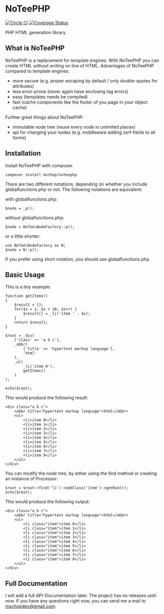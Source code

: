 # NoTeePHP

[![Circle CI](https://circleci.com/gh/mschop/NoTeePHP/tree/master.svg?style=svg)](https://circleci.com/gh/mschop/NoTeePHP/tree/master)
[![Coverage Status](https://coveralls.io/repos/github/mschop/NoTeePHP/badge.svg?branch=master)](https://coveralls.io/github/mschop/NoTeePHP?branch=master)

PHP HTML generation library.

## What is NoTeePHP

NoTeePHP is a replacement for template engines. With NoTeePHP you can create HTML without writing on line of HTML.
Advantages of NoTeePHP compared to template engines:

- more secure (e.g. proper escaping by default / only double-quotes for attributes)
- less error-prone (never again have enclosing tag errors)
- easy (templates needs be compiled)
- fast (cache components like the footer of you page in your object cache)

Further great things about NoTeePHP:

- immutable node tree (reuse every node in unlimited places)
- api for changing your nodes (e.g. middleware adding xsrf-fields to all forms)

## Installation

Install NoTeePHP with composer.

```
composer install mschop/noteephp
```

There are two different notations, depending on whether you include globalfunctions.php or not.
The following notations are equivalent:

with globalfunctions.php:

```
$node = _p();
```

without globalfunctions.php:

```
$node = NoTee\NodeFactory::p();
```

or a little shorter:


    use NoTee\NodeFactory as N;
    $node = N::p();


If you prefer using short notation, you should use globalfunctions.php.

## Basic Usage

This is a tiny example:

    function getItems()
    {
        $result = [];
        for($x = 1; $x < 10; $x++) {
            $result[] = _li('item ' . $x);
        }
        return $result;
    }
    
    $root = _div(
        ['class' => 'a b c'],
        _abbr(
            ['title' => 'hypertext markup language'],
            'html'
        ),
        _ul(
            _li('item 0'),
            getItems()
        )
    );
    
    echo($root);

This would produce the following result:

    <div class="a b c">
        <abbr title="hypertext markup language">html</abbr>
        <ul>
            <li>item 0</li>
            <li>item 1</li>
            <li>item 2</li>
            <li>item 3</li>
            <li>item 4</li>
            <li>item 5</li>
            <li>item 6</li>
            <li>item 7</li>
            <li>item 8</li>
        </ul>
    </div>

You can modify the node tree, by either using the find method or creating an instance of Processor:

    $root = $root->find('li')->addClass('item')->getRoot();
    echo($root);
   
This would produce the following output:

    <div class="a b c">
        <abbr title="hypertext markup language">html</abbr>
        <ul>
            <li class="item">item 0</li>
            <li class="item">item 1</li>
            <li class="item">item 2</li>
            <li class="item">item 3</li>
            <li class="item">item 4</li>
            <li class="item">item 5</li>
            <li class="item">item 6</li>
            <li class="item">item 7</li>
            <li class="item">item 8</li>
        </ul>
    </div>


## Full Documentation

I will add a full API-Documentation later. The project has no releases until now.
If you have any questions right now, you can send me a mail to mschopdev@gmail.com.
